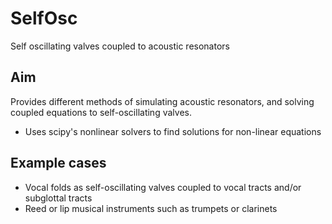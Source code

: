 # SelfOsc

Self oscillating valves coupled to acoustic resonators

## Aim

Provides different methods of simulating acoustic resonators, and solving coupled equations to 
self-oscillating valves.

* Uses scipy's nonlinear solvers to find solutions for non-linear equations

## Example cases

* Vocal folds as self-oscillating valves coupled to vocal tracts and/or subglottal tracts
* Reed or lip musical instruments such as trumpets or clarinets
